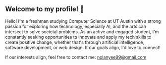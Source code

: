## Welcome to my profile! 👋

Hello! I'm a freshman studying Computer Science at UT Austin with a strong passion for exploring how technology, especially AI, and the arts can intersect to solve societal problems. As an active and engaged student, I'm constantly seeking opportunities to innovate and apply my tech skills to create positive change, whether that's through artificial intelligence, software development, or web design. If our goals align, I'd love to connect!

If our interests align, feel free to contact me: nolanyee99@gmail.com
